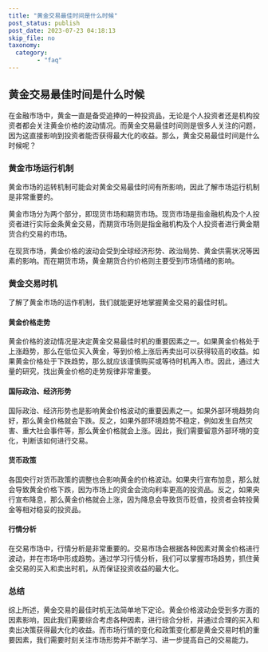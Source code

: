 ```yaml
---
title: "黄金交易最佳时间是什么时候"
post_status: publish
post_date: 2023-07-23 04:18:13
skip_file: no
taxonomy:
  category:
        - "faq"
---
```


## 黄金交易最佳时间是什么时候

在金融市场中，黄金一直是备受追捧的一种投资品，无论是个人投资者还是机构投资者都会关注黄金价格的波动情况。而黄金交易最佳时间则是很多人关注的问题，因为这直接影响到投资者能否获得最大化的收益。那么，黄金交易最佳时间是什么时候呢？

### 黄金市场运行机制

黄金市场的运转机制可能会对黄金交易最佳时间有所影响，因此了解市场运行机制是非常重要的。

黄金市场分为两个部分，即现货市场和期货市场。现货市场是指金融机构及个人投资者进行实际金条黄金交易，而期货市场则是指金融机构及个人投资者进行黄金期货合约交易的市场。

在现货市场，黄金价格的波动会受到全球经济形势、政治局势、黄金供需状况等因素的影响。而在期货市场，黄金期货合约价格则主要受到市场情绪的影响。

### 黄金交易时机

了解了黄金市场的运作机制，我们就能更好地掌握黄金交易的最佳时机。

#### 黄金价格走势

黄金价格的波动情况是决定黄金交易最佳时机的重要因素之一。如果黄金价格处于上涨趋势，那么在低位买入黄金，等到价格上涨后再卖出可以获得较高的收益。如果黄金价格处于下跌趋势，那么就应该谨慎购买或等待时机再入市。因此，通过大量的研究，找出黄金价格的走势规律非常重要。

#### 国际政治、经济形势

国际政治、经济形势也是影响黄金价格波动的重要因素之一。如果外部环境趋势向好，那么黄金价格就会下跌。反之，如果外部环境趋势不稳定，例如发生自然灾害、重大社会事件等，那么黄金价格就会上涨。因此，我们需要留意外部环境的变化，判断该如何进行交易。

#### 货币政策

各国央行对货币政策的调整也会影响黄金的价格波动。如果央行宣布加息，那么就会导致黄金价格下跌，因为市场上的资金会流向利率更高的投资品。反之，如果央行宣布降息，那么黄金价格就会上涨，因为降息会导致货币贬值，投资者会转投黄金等相对稳妥的投资品。

#### 行情分析

在交易市场中，行情分析是非常重要的。交易市场会根据各种因素对黄金价格进行波动，并在市场中形成趋势。通过学习行情分析，我们可以掌握市场趋势，抓住黄金交易的买入和卖出时机，从而保证投资收益的最大化。

### 总结

综上所述，黄金交易的最佳时机无法简单地下定论。黄金价格波动会受到多方面的因素影响，因此我们需要综合考虑各种因素，进行综合分析，并通过合理的买入和卖出决策获得最大化的收益。而市场行情的变化和政策变化都是黄金交易时机的重要因素，我们需要时刻关注市场形势并不断学习、进一步提高自己的交易能力。

